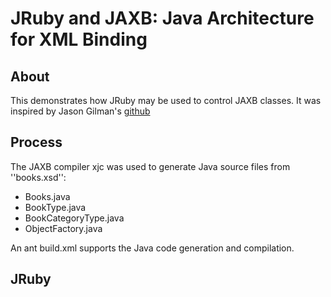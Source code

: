 # JRuby and JAXB: Java Architecture for XML Binding

## About
This demonstrates how JRuby may be used to control JAXB classes.  It was inspired by Jason Gilman's [github](https://github.com/Element84/magic_web_service "MagicWebSerivce")

## Process
The JAXB compiler xjc was used to generate Java source files from ''books.xsd'':
* Books.java
* BookType.java
* BookCategoryType.java
* ObjectFactory.java

An ant build.xml supports the Java code generation and compilation.

## JRuby


